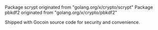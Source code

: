 Package scrypt originated from "golang.org/x/crypto/scrypt"
Package pbkdf2 originated from "golang.org/x/crypto/pbkdf2"

Shipped with Gocoin source code for security and convenience.
